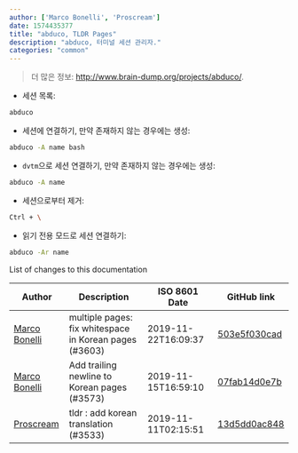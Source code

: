 ```yaml
---
author: ['Marco Bonelli', 'Proscream']
date: 1574435377
title: "abduco, TLDR Pages"
description: "abduco, 터미널 세션 관리자."
categories: "common"
---
```

> 더 많은 정보: <http://www.brain-dump.org/projects/abduco/>.

- 세션 목록:

```bash
abduco
```

- 세션에 연결하기, 만약 존재하지 않는 경우에는 생성:

```bash
abduco -A name bash
```

- `dvtm`으로 세션 연결하기, 만약 존재하지 않는 경우에는 생성:

```bash
abduco -A name
```

- 세션으로부터 제거:

```bash
Ctrl + \
```

- 읽기 전용 모드로 세션 연결하기:

```bash
abduco -Ar name
```
List of changes to this documentation


Author | Description | ISO 8601 Date | GitHub link
------|-----|-----|-----
[Marco Bonelli](mailto:mebeim@users.noreply.github.com) | multiple pages: fix whitespace in Korean pages (#3603) | 2019-11-22T16:09:37 | [503e5f030cad](https://github.com/tldr-pages/tldr/commit/503e5f030cada020dd32b7d2bef431e2e8b5b2d8)
[Marco Bonelli](mailto:mebeim@users.noreply.github.com) | Add trailing newline to Korean pages (#3573) | 2019-11-15T16:59:10 | [07fab14d0e7b](https://github.com/tldr-pages/tldr/commit/07fab14d0e7b61291e76cd880594984bbc3e60e5)
[Proscream](mailto:proscream@naver.com) | tldr : add korean translation (#3533) | 2019-11-11T02:15:51 | [13d5dd0ac848](https://github.com/tldr-pages/tldr/commit/13d5dd0ac84887e01524bca201c2b9199805418d)

